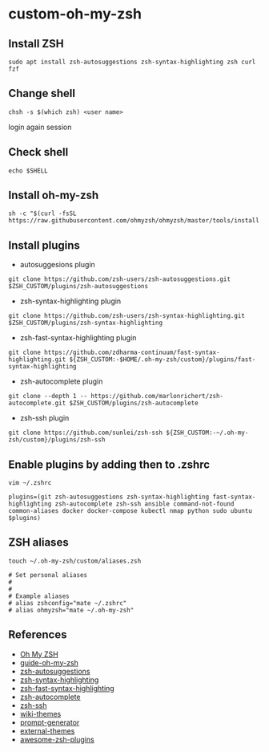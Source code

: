# custom-oh-my-zsh

## Install ZSH

```
sudo apt install zsh-autosuggestions zsh-syntax-highlighting zsh curl fzf
```

## Change shell

```
chsh -s $(which zsh) <user name>
```

login again session

## Check shell

```
echo $SHELL
```

## Install oh-my-zsh

```
sh -c "$(curl -fsSL https://raw.githubusercontent.com/ohmyzsh/ohmyzsh/master/tools/install.sh)"
```

## Install plugins

- autosuggesions plugin

```
git clone https://github.com/zsh-users/zsh-autosuggestions.git $ZSH_CUSTOM/plugins/zsh-autosuggestions
```

- zsh-syntax-highlighting plugin

```
git clone https://github.com/zsh-users/zsh-syntax-highlighting.git $ZSH_CUSTOM/plugins/zsh-syntax-highlighting
```

- zsh-fast-syntax-highlighting plugin

```
git clone https://github.com/zdharma-continuum/fast-syntax-highlighting.git ${ZSH_CUSTOM:-$HOME/.oh-my-zsh/custom}/plugins/fast-syntax-highlighting
```

- zsh-autocomplete plugin

```
git clone --depth 1 -- https://github.com/marlonrichert/zsh-autocomplete.git $ZSH_CUSTOM/plugins/zsh-autocomplete
```

- zsh-ssh plugin

```
git clone https://github.com/sunlei/zsh-ssh ${ZSH_CUSTOM:-~/.oh-my-zsh/custom}/plugins/zsh-ssh
```

## Enable plugins by adding then to .zshrc

```
vim ~/.zshrc
```

```
plugins=(git zsh-autosuggestions zsh-syntax-highlighting fast-syntax-highlighting zsh-autocomplete zsh-ssh ansible command-not-found common-aliases docker docker-compose kubectl nmap python sudo ubuntu $plugins)
```

## ZSH aliases

```
touch ~/.oh-my-zsh/custom/aliases.zsh
```

```
# Set personal aliases
#
# 
# Example aliases
# alias zshconfig="mate ~/.zshrc"
# alias ohmyzsh="mate ~/.oh-my-zsh"
```

## References

- [Oh My ZSH](https://github.com/ohmyzsh/ohmyzsh)
- [guide-oh-my-zsh](https://gist.github.com/n1snt/454b879b8f0b7995740ae04c5fb5b7df)
- [zsh-autosuggestions](https://github.com/zsh-users/zsh-autosuggestions) 
- [zsh-syntax-highlighting](https://github.com/zsh-users/zsh-syntax-highlighting)
- [zsh-fast-syntax-highlighting](https://github.com/zdharma/fast-syntax-highlighting)
- [zsh-autocomplete](https://github.com/marlonrichert/zsh-autocomplete)
- [zsh-ssh](https://github.com/sunlei/zsh-ssh)
- [wiki-themes](https://github.com/ohmyzsh/ohmyzsh/wiki/Themes)
- [prompt-generator](https://zsh-prompt-generator.site/)
- [external-themes](https://github.com/ohmyzsh/ohmyzsh/wiki/External-themes)
- [awesome-zsh-plugins](https://github.com/unixorn/awesome-zsh-plugins)
